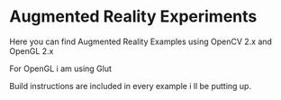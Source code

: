 Augmented Reality Experiments
=============================

Here you can find 
Augmented Reality Examples using OpenCV 2.x  and OpenGL 2.x

For OpenGL 
i am using Glut


Build instructions are included in every example i ll be putting up.



 
